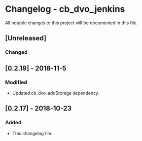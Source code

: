 # Changelog - cb_dvo_jenkins

All notable changes to this project will be documented in this file.

## [Unreleased]

### Changed

## [0.2.19] - 2018-11-5

### Modified

- Updated cb_dvo_addStorage dependency.

## [0.2.17] - 2018-10-23

### Added

- This changelog file.
